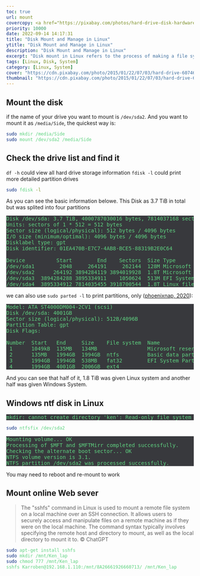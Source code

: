 ```yaml
---
toc: true
url: mount
covercopy: <a href="https://pixabay.com/photos/hard-drive-disk-hardware-data-hard-607461/">© bohed</a>
priority: 10000
date: 2022-09-14 14:17:31
title: "Disk Mount and Manage in Linux"
ytitle: "Disk Mount and Manage in Linux"
description: "Disk Mount and Manage in Linux"
excerpt: "Disk mount in Linux refers to the process of making a file system available for the operating system to access on a particular directory. This is done by mounting the file system on a directory, which makes it accessible to the system and its users. <a title='GhatGPT'>Who said this?</a>"
tags: [Linux, Disk, System]
category: [Linux, System]
cover: "https://cdn.pixabay.com/photo/2015/01/22/07/03/hard-drive-607461_1280.jpg"
thumbnail: "https://cdn.pixabay.com/photo/2015/01/22/07/03/hard-drive-607461_1280.jpg"
---
```



## Mount the disk

if the name of your drive you want to mount is `/dev/sda2`. And you want to mount it as `/media/Side`, the quickest way is:

```bash
sudo mkdir /media/Side
sudo mount /dev/sda2 /media/Side
```

## Check the drive list and find it

`df -h` could view all hard drive storage information
`fdisk -l`  could print more detailed partition drives

```bash
sudo fdisk -l
```

As you can see the basic information belowe. This Disk as 3.7 TiB in total but was splited into four partitions

<pre>
Disk /dev/sda: 3.7 TiB, 4000787030016 bytes, 7814037168 sectors
Units: sectors of 1 * 512 = 512 bytes
Sector size (logical/physical): 512 bytes / 4096 bytes
I/O size (minimum/optimal): 4096 bytes / 4096 bytes
Disklabel type: gpt
Disk identifier: 01EA470B-E7C7-4AB8-BCE5-88319B2E0C64

Device          Start        End    Sectors  Size Type
/dev/sda1        2048     264191     262144  128M Microsoft reserved
/dev/sda2      264192 3894284119 3894019928  1.8T Microsoft basic data
/dev/sda3  3894284288 3895334911    1050624  513M EFI System
/dev/sda4  3895334912 7814035455 3918700544  1.8T Linux filesystem
</pre>


we can also use `sudo parted -l` to print partitions, only ([phoenixnap, 2020](https://phoenixnap.com/kb/linux-create-partition)):
<pre>
Model: ATA ST4000DM004-2CV1 (scsi)
Disk /dev/sda: 4001GB
Sector size (logical/physical): 512B/4096B
Partition Table: gpt
Disk Flags:

Number  Start   End     Size    File system  Name                          Flags
 1      1049kB  135MB   134MB                Microsoft reserved partition  msftres
 2      135MB   1994GB  1994GB  ntfs         Basic data partition          msftdata
 3      1994GB  1994GB  538MB   fat32        EFI System Partition          boot, esp
 4      1994GB  4001GB  2006GB  ext4
</pre>

And you can see that half of it, 1.8 TiB was given Linux system and another half was given Windows System.




## Windows ntf disk in Linux


<pre>
mkdir: cannot create directory 'ken': Read-only file system
</pre>


```bash
sudo ntfsfix /dev/sda2
```

<pre>
Mounting volume... OK
Processing of $MFT and $MFTMirr completed successfully.
Checking the alternate boot sector... OK
NTFS volume version is 3.1.
NTFS partition /dev/sda2 was processed successfully.
</pre>

You may need to reboot and re-mount to work



## Mount online Web sever

> The "sshfs" command in Linux is used to mount a remote file system on a local machine over an SSH connection. It allows users to securely access and manipulate files on a remote machine as if they were on the local machine. The command syntax typically involves specifying the remote host and directory to mount, as well as the local directory to mount it to. 
> © ChatGPT

```bash
sudo apt-get install sshfs
sudo mkdir /mnt/Ken_lap
sudo chmod 777 /mnt/Ken_lap
sshfs Karroben@192.168.1.110:/mnt/8A26661926660713/ /mnt/Ken_lap
```










<style>
pre {
  background-color:#38393d;
  color: #5fd381;
}
</style>

